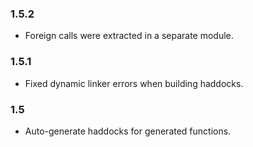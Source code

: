 ### 1.5.2

- Foreign calls were extracted in a separate module.

### 1.5.1

- Fixed dynamic linker errors when building haddocks.

### 1.5

- Auto-generate haddocks for generated functions.

